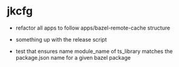 # jkcfg

<!-- TODO: Add contrib, usage, and other vital information : ^ ) -->

- refactor all apps to follow apps/bazel-remote-cache structure
- something up with the release script

- test that ensures name module_name of ts_library matches the package.json name for a given bazel package